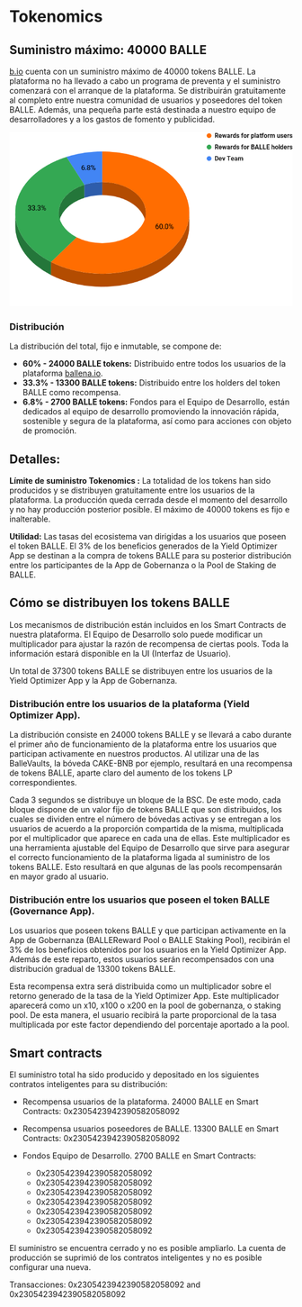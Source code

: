 # Tokenomics

## Suministro máximo: 40000 BALLE

[b.io](https://ballena.io/) cuenta con un suministro máximo de 40000 tokens BALLE. La plataforma no ha llevado a cabo un programa de preventa y el suministro comenzará con el arranque de la plataforma. Se distribuirán gratuitamente al completo entre nuestra comunidad de usuarios y poseedores del token BALLE. Además, una pequeña parte está destinada a nuestro equipo de desarrolladores y a los gastos de fomento y publicidad.

![](.gitbook/assets/BALLE_Token_Distribution.png)

### **Distribución**

La distribución del total, fijo e inmutable, se compone de:

* **60% - 24000 BALLE tokens:** Distribuido entre todos los usuarios de la plataforma [ballena.io](https://ballena.io/).
* **33.3% - 13300 BALLE tokens:** Distribuido entre los holders del token BALLE como recompensa.
* **6.8% - 2700 BALLE tokens:** Fondos para el Equipo de Desarrollo, están dedicados al equipo de desarrollo promoviendo la innovación rápida, sostenible y segura de la plataforma, así como para acciones con objeto de promoción.

## Detalles:

**Límite de suministro Tokenomics :** La totalidad de los tokens han sido producidos y se distribuyen gratuitamente entre los usuarios de la plataforma. La producción queda cerrada desde el momento del desarrollo y no hay producción posterior posible. El máximo de 40000 tokens es fijo e inalterable.

**Utilidad:** Las tasas del ecosistema van dirigidas a los usuarios que poseen el token BALLE. El 3% de los beneficios generados de la Yield Optimizer App se destinan a la compra de tokens BALLE para su posterior distribución entre los participantes de la App de Gobernanza o la Pool de Staking de BALLE.

## Cómo se distribuyen los tokens BALLE

Los mecanismos de distribución están incluidos en los Smart Contracts de nuestra plataforma. El Equipo de Desarrollo solo puede modificar un multiplicador para ajustar la razón de recompensa de ciertas pools. Toda la información estará disponible en la UI \(Interfaz de Usuario\).

Un total de 37300 tokens BALLE se distribuyen entre los usuarios de la Yield Optimizer App y la App de Gobernanza.

### Distribución entre los usuarios de la plataforma \(Yield Optimizer App\).

La distribución consiste en 24000 tokens BALLE y se llevará a cabo durante el primer año de funcionamiento de la plataforma entre los usuarios que participan activamente en nuestros productos. Al utilizar una de las BalleVaults, la bóveda CAKE-BNB por ejemplo, resultará en una recompensa de tokens BALLE, aparte claro del aumento de los tokens LP correspondientes.

Cada 3 segundos se distribuye un bloque de la BSC. De este modo, cada bloque dispone de un valor fijo de tokens BALLE que son distribuidos, los cuales se dividen entre el número de bóvedas activas y se entregan a los usuarios de acuerdo a la proporción compartida de la misma, multiplicada por el multiplicador que aparece en cada una de ellas. Este multiplicador es una herramienta ajustable del Equipo de Desarrollo que sirve para asegurar el correcto funcionamiento de la plataforma ligada al suministro de los tokens BALLE. Esto resultará en que algunas de las pools recompensarán en mayor grado al usuario.

### Distribución entre los usuarios que poseen el token BALLE \(Governance App\).

Los usuarios que poseen tokens BALLE y que participan activamente en la App de Gobernanza \(BALLEReward Pool o BALLE Staking Pool\), recibirán el 3% de los beneficios obtenidos por los usuarios en la Yield Optimizer App. Además de este reparto, estos usuarios serán recompensados con una distribución gradual de 13300 tokens BALLE.

Esta recompensa extra será distribuida como un multiplicador sobre el retorno generado de la tasa de la Yield Optimizer App. Este multiplicador aparecerá como un x10, x100 o x200 en la pool de gobernanza, o staking pool. De esta manera, el usuario recibirá la parte proporcional de la tasa multiplicada por este factor dependiendo del porcentaje aportado a la pool.

## Smart contracts

El suministro total ha sido producido y depositado en los siguientes contratos inteligentes para su distribución:

* Recompensa usuarios de la plataforma. 24000 BALLE en Smart Contracts: 0x2305423942390582058092
* Recompensa usuarios poseedores de BALLE. 13300 BALLE en Smart Contracts: 0x2305423942390582058092
* Fondos Equipo de Desarrollo. 2700 BALLE en Smart Contracts:



  * 0x2305423942390582058092
  * 0x2305423942390582058092
  * 0x2305423942390582058092
  * 0x2305423942390582058092
  * 0x2305423942390582058092
  * 0x2305423942390582058092
  * 0x2305423942390582058092

El suministro se encuentra cerrado y no es posible ampliarlo. La cuenta de producción se suprimió de los contratos inteligentes y no es posible configurar una nueva.

Transacciones: 0x2305423942390582058092 and 0x2305423942390582058092

